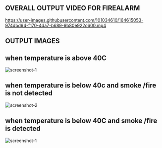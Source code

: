 ## OVERALL OUTPUT VIDEO FOR FIREALARM

https://user-images.githubusercontent.com/101034610/164615053-974dbd94-f170-4da7-b689-9b80e922c600.mp4

## OUTPUT IMAGES
## when temperature is above 40C
![screenshot-1](https://user-images.githubusercontent.com/101034610/164615361-c12dd0cd-f382-48bb-b49b-789444453027.jpeg)

## when temperature is below 40c and smoke /fire is not detected
![screenshot-2](https://user-images.githubusercontent.com/101034610/164615637-51eb3fab-7523-49c9-bd7a-a99ec712332e.jpeg)


## when temperature is below 40C and smoke /fire is  detected
![screenshot-1](https://user-images.githubusercontent.com/101034610/164615361-c12dd0cd-f382-48bb-b49b-789444453027.jpeg)
